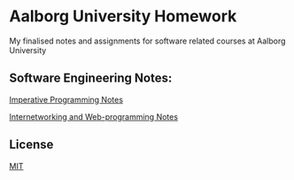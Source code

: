 # Aalborg University Homework

My finalised notes and assignments for software related courses at Aalborg University

## Software Engineering Notes:

[Imperative Programming Notes](https://github.com/emil0212/Aalborg-University-Homework/tree/main/Imperative-Programming)

[Internetworking and Web-programming Notes]()

## License
[MIT](https://choosealicense.com/licenses/mit/)
